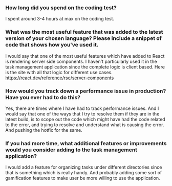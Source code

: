 ### How long did you spend on the coding test?
I spent around 3-4 hours at max on the coding test.

### What was the most useful feature that was added to the latest version of your chosen language? Please include a snippet of code that shows how you've used it.
I would say that one of the most useful features which have added to React is rendering server side components. I haven't particularly used it in the task management application since the complete logic is client based. 
Here is the site with all that logic for different use cases. 
https://react.dev/reference/rsc/server-components

### How would you track down a performance issue in production? Have you ever had to do this?
Yes, there are times where I have had to track performance issues. And I would say that one of the ways that I try to resolve them if they are in the latest build, is to scope out the code which might have had the code related to the error, and trying to resolve and understand what is causing the error. And pushing the hotfix for the same. 

### If you had more time, what additional features or improvements would you consider adding to the task management application?
I would add a feature for organizing tasks under different directories since that is something which is really handy. 
And probably adding some sort of gamification features to make user be more willing to use the application. 